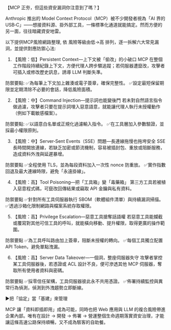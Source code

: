 【MCP 正夯，但這些資安漏洞你注意到了嗎？】

Anthropic 推出的 Model Context Protocol（MCP）被不少開發者視為「AI 界的 USB‑C」——想接資料源、掛外部工具，一條標準化通道就能搞定。然而方便的另一面，往往暗藏資安地雷。

以下提供MCP風險網路整理, 依 風險等級由低→高 排列，逐一拆解六大常見漏洞，並提供對應防禦心法: 

1. 【風險：低】Persistent Context—上下文被「偷改」的小破口
MCP 在整個工作階段持續紀錄上下文，方便代理人跨步驟追蹤；若伺服器遭竄改，攻擊者可插入或修改歷史訊息，誘導 LLM 判斷失準。

防禦要點:
 ✅為每筆上下文加上雜湊或電子簽章，確保完整性。
 ✅設定最短保留期限並定期清除不必要的會話，降低風險面積。


2. 【風險：中】Command Injection—提示詞也能變後門
若未對自然語言指令做過濾，攻擊者只要在提示詞埋入惡意語意，就能讓代理人執行未授權動作（例如下載敏感檔案）。

防禦要點:
 ✅以語意白名單或正規化過濾輸入指令。
 ✅在工具層加入參數驗證，並採最小權限原則。


3. 【風險：中】Server‑Sent Events（SSE）問題—長連線拖慢也拖垮安全
SSE 長時間開放連線，若缺乏加密或節流機制，容易被插封包、重放或阻斷服務，造成資料外洩與延遲暴增。

防禦要點
 ✅全程使用 TLS，並為每段資料加入一次性 nonce 防重放。
 ✅實作指數回退及最大連線時限，避免「永遠掛線」。


4. 【風險：高】Tool Poisoning—把「工具箱」變「毒藥箱」
第三方工具若被植入惡意程式碼，可竄改回傳結果或竊取 API 金鑰與私有資料。

防禦要點
 ✅針對所有工具伺服器執行 SBOM（軟體組件清單）與持續漏洞掃描。
 ✅透過沙箱化限制網路與檔案系統存取權限。


5. 【風險：高】Privilege Escalation—惡意工具搶奪話語權
若惡意工具能攔截或覆寫對其他可信工具的呼叫，就能橫向移動、提升權限，取得更廣的操作範圍。

防禦要點
 ✅為工具呼叫路由加上簽章，阻斷未授權的轉向。
 ✅每個工具獨立配置 API Token，避免單點洩漏。


6. 【風險：高】Server Data Takeover—一個洞，整座伺服器失守
攻擊者掌控某工具伺服器後，若憑證或 ACL 設計不良，便可滲透其他 MCP 伺服器，奪取所有使用者資料與密碼。

防禦要點
 ✅採零信任架構，工具伺服器彼此永不共用憑證。
 ✅佈署持續監控與異常行為偵測，偵測到外洩趨勢立即斷線。


 ▶把「協定」當「基建」來管理

MCP 讓「資料即插即用」成為可能，同時也把 Web 應用與 LLM 的複合風險帶進企業內部。唯有在設計 → 開發 → 佈署 → 營運整個生命週期落實資安治理，才能讓這條高速公路保持順暢，又不成為駭客的自助餐。
